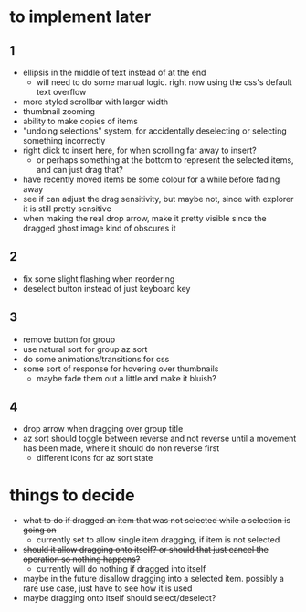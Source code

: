 # to implement later
## 1
- ellipsis in the middle of text instead of at the end
    - will need to do some manual logic. right now using the css's default text overflow
- more styled scrollbar with larger width
- thumbnail zooming
- ability to make copies of items
- "undoing selections" system, for accidentally deselecting or selecting something incorrectly
- right click to insert here, for when scrolling far away to insert?
    - or perhaps something at the bottom to represent the selected items, and can just drag that?
- have recently moved items be some colour for a while before fading away
- see if can adjust the drag sensitivity, but maybe not, since with explorer it is still pretty sensitive
- when making the real drop arrow, make it pretty visible since the dragged ghost image kind of obscures it

## 2
- fix some slight flashing when reordering
- deselect button instead of just keyboard key

## 3
- remove button for group
- use natural sort for group az sort
- do some animations/transitions for css
- some sort of response for hovering over thumbnails
    - maybe fade them out a little and make it bluish?

## 4
- drop arrow when dragging over group title
- az sort should toggle between reverse and not reverse until a movement has been made, where it should do non reverse first
    - different icons for az sort state

# things to decide
- ~~what to do if dragged an item that was not selected while a selection is going on~~
    - currently set to allow single item dragging, if item is not selected
- ~~should it allow dragging onto itself? or should that just cancel the operation so nothing happens?~~
    - currently will do nothing if dragged into itself
- maybe in the future disallow dragging into a selected item. possibly a rare use case, just have to see how it is used
- maybe dragging onto itself should select/deselect?